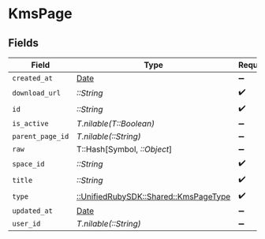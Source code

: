 # KmsPage


## Fields

| Field                                                                       | Type                                                                        | Required                                                                    | Description                                                                 |
| --------------------------------------------------------------------------- | --------------------------------------------------------------------------- | --------------------------------------------------------------------------- | --------------------------------------------------------------------------- |
| `created_at`                                                                | [Date](https://ruby-doc.org/stdlib-2.6.1/libdoc/date/rdoc/Date.html)        | :heavy_minus_sign:                                                          | N/A                                                                         |
| `download_url`                                                              | *::String*                                                                  | :heavy_check_mark:                                                          | N/A                                                                         |
| `id`                                                                        | *::String*                                                                  | :heavy_check_mark:                                                          | N/A                                                                         |
| `is_active`                                                                 | *T.nilable(T::Boolean)*                                                     | :heavy_minus_sign:                                                          | N/A                                                                         |
| `parent_page_id`                                                            | *T.nilable(::String)*                                                       | :heavy_minus_sign:                                                          | N/A                                                                         |
| `raw`                                                                       | T::Hash[Symbol, *::Object*]                                                 | :heavy_minus_sign:                                                          | N/A                                                                         |
| `space_id`                                                                  | *::String*                                                                  | :heavy_check_mark:                                                          | N/A                                                                         |
| `title`                                                                     | *::String*                                                                  | :heavy_check_mark:                                                          | N/A                                                                         |
| `type`                                                                      | [::UnifiedRubySDK::Shared::KmsPageType](../../models/shared/kmspagetype.md) | :heavy_check_mark:                                                          | N/A                                                                         |
| `updated_at`                                                                | [Date](https://ruby-doc.org/stdlib-2.6.1/libdoc/date/rdoc/Date.html)        | :heavy_minus_sign:                                                          | N/A                                                                         |
| `user_id`                                                                   | *T.nilable(::String)*                                                       | :heavy_minus_sign:                                                          | N/A                                                                         |